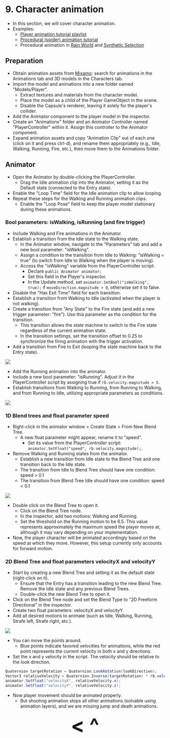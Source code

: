 # 9. Character animation
- In this section, we will cover character animation.
- Examples:
    - [Player animation tutorial playlist](https://www.youtube.com/playlist?list=PLwyUzJb_FNeTQwyGujWRLqnfKpV-cj-eO)
    - [Procedural (spider) animation tutorial](https://www.youtube.com/watch?v=swYBGqXtHEY)
    - Procedural animation in [Rain World](https://www.youtube.com/watch?v=sVntwsrjNe4) and [Synthetic Selection](https://www.youtube.com/watch?v=iNXzOuc9UWo)

## Preparation
- Obtain animation assets from [Mixamo](https://www.mixamo.com/): search for animations in the Animations tab and 3D models in the Characters tab.
- Import the model and animations into a new folder named "Models/Player".
    - Extract textures and materials from the character model.
    - Place the model as a child of the Player GameObject in the scene.
    - Disable the Capsule's renderer, leaving it solely for the player's collider.
- Add the Animator component to the player model in the inspector.
- Create an "Animations" folder and an Animator Controller named "PlayerController" within it. Assign this controller to the Animator component.
- Expand animation assets and copy "Animation Clip" out of each one (click on it and press ctrl-d), and rename them appropriately (e.g., Idle, Walking, Running, Fire, etc.), then move them to the Animations folder.

## Animator
- Open the Animator by double-clicking the PlayerController.
    - Drag the Idle animation clip into the Animator, setting it as the Default state (connected to the Entry state).
- Enable the "Loop Time" field for the Idle animation clip to allow looping.
- Repeat these steps for the Walking and Running animation clips.
    - Enable the "Loop Pose" field to keep the player model stationary during these animations.

### Bool parameters: isWalking, isRunning (and fire trigger)
- Include Walking and Fire animations in the Animator.
- Establish a transition from the Idle state to the Walking state.
    - In the Animator window, navigate to the "Parameters" tab and add a new bool parameter: "isWalking".
    - Assign a condition to the transition from Idle to Walking: "isWalking = true" (to switch from Idle to Walking when the player is moving).
    - Access the "isWalking" variable from the PlayerController script:
        - Declare `public Animator animator;`
        - Set this field in the Player's inspector.
        - In the Update method, set `animator.SetBool("isWalking", true);` if `moveDirection.magnitude > 0`, otherwise set it to false.
- Disable the "Has Exit Time" field for each transition.
- Establish a transition from Walking to Idle (activated when the player is not walking).
- Create a transition from "Any State" to the Fire state (and add a new trigger parameter: "fire"). Use this parameter as the condition for the transition.
    - This transition allows the state machine to switch to the Fire state regardless of the current animation state.
    - In the transition settings, set the transition offset to 0.25 to synchronize the firing animation with the trigger activation.
- Add a transition from Fire to Exit (looping the state machine back to the Entry state).

![](https://i.imgur.com/3yA7dcC.png)

- Add the Running animation into the animator.
- Include a new bool parameter: "isRunning". Adjust it in the PlayerController script by assigning true if `rb.velocity.magnitude > 5`.
- Establish transitions from Walking to Running, from Running to Walking, and from Running to Idle, utilizing appropriate parameters as conditions.

![](https://i.imgur.com/kbuAYu6.png)

### 1D Blend trees and float parameter speed
- Right-click in the animator window > Create State > From New Blend Tree.
    - A new float parameter might appear, rename it to "speed".
        - Set its value from the PlayerController script: `animator.SetFloat("speed", rb.velocity.magnitude);`.
- Remove Walking and Running states from the animator.
    - Establish a new transition from Idle state to the Blend Tree and one transition back to the Idle state.
    - The transition from Idle to Blend Tree should have one condition: speed > 0.1
    - The transition from Blend Tree Idle should have one condition: speed < 0.1

![](https://i.imgur.com/dfQiE7A.png)

- Double click on the Blend Tree to open it.
    - Click on the Blend Tree node.
    - In the inspector, add two motions: Walking and Running.
    - Set the threshold on the Running motion to be 6.5. This value represents approximately the maximum speed the player moves at, although it may vary depending on your implementation.
- Now, the player character will be animated accordingly based on the speed at which they move. However, this setup currently only accounts for forward motion.

### 2D Blend Tree and float parameters velocityX and velocityY
- Start by creating a new Blend Tree and setting it as the default state (right-click on it).
    - Ensure that the Entry has a transition leading to the new Blend Tree. Remove the Idle state and any previous Blend Trees.
    - Double-click the new Blend Tree to open it.
- Click on the Blend Tree node and set the Blend Type to "2D Freeform Directional" in the inspector.
- Create two float parameters: velocityX and velocityY.
- Add all desired motions to animate (such as Idle, Walking, Running, Strafe left, Strafe right, etc.).

![](https://i.imgur.com/YP1ByOb.png)

- You can move the points around.
    - Blue points indicate favored velocities for animations, while the red point represents the current velocity in both x and y directions.
- Set the x and y velocity in the script. The velocity should be relative to the look direction.

```c#
Quaternion targetRotation = Quaternion.LookRotation(lookDirection);
Vector3 relativeVelocity = Quaternion.Inverse(targetRotation) * rb.velocity/6.5f;
animator.SetFloat("velocityX", relativeVelocity.x);
animator.SetFloat("velocityY", relativeVelocity.z);
```

- Now player movement should be animated properly.
    - But shooting animation stops all other animations (solvable using animation layers), and we are missing jump and death animations.

<div align="center"><b>
  <a href="8-Shooting.html" style="font-size:64px; text-decoration:none"> < </a>
  <a href="Contents.html" style="font-size:64px; text-decoration:none"> ^ </a>
</b></div>
